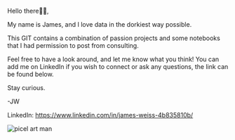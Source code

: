 Hello there👋🏻,

My name is James, and I love data in the dorkiest way possible. 

This GIT contains a combination of passion projects and some notebooks that I had permission to post from consulting.

Feel free to have a look around, and let me know what you think! You can add me on LinkedIn if you wish to connect or ask any questions, the link can be found below.

Stay curious.

-JW

LinkedIn:  https://www.linkedin.com/in/james-weiss-4b835810b/

![picel art man](https://user-images.githubusercontent.com/47125952/151568598-6bc9022c-0142-4056-bc4b-19ed93f04870.jpg)
